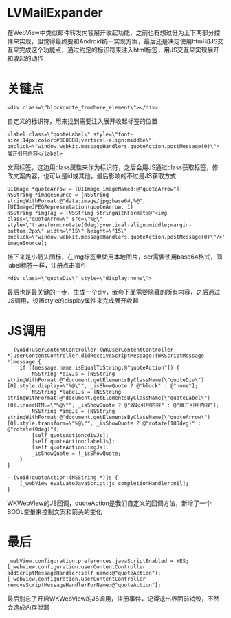 # LVMailExpander

在WebView中类似邮件转发内容展开收起功能，之前也有想过分为上下两部分控件来实现，但觉得最终要和Android统一实现方案，最后还是决定使用html和JS交互来完成这个功能点，通过约定的标识符来注入html标签，用JS交互来实现展开和收起的动作

# 关键点
```
<div class=\"blockquote_fromhere_element\"></div>
```
自定义的标识符，用来找到需要注入展开收起标签的位置

```
<label class=\"quoteLabel\" style=\"font-size:14px;color:#888888;vertical-align:middle\" onclick=\"window.webkit.messageHandlers.quoteAction.postMessage(0)\">展开引用内容</label>
```
文案标签，这边用class属性来作为标识符，之后会用JS通过class获取标签，修改文案内容，也可以是id或其他，最后影响的不过是JS获取方式

```
UIImage *quoteArrow = [UIImage imageNamed:@"quoteArrow"];
NSString *imageSource = [NSString stringWithFormat:@"data:image/jpg;base64,%@",[UIImageJPEGRepresentation(quoteArrow, 1)
NSString *imgTag = [NSString stringWithFormat:@"<img class=\"quoteArrow\" src=\"%@\" style=\"transform:rotate(0deg);vertical-align:middle;margin-bottom:2px\" width=\"15\" height=\"15\" onclick=\"window.webkit.messageHandlers.quoteAction.postMessage(0)\"/>", imageSource];
```
接下来是小箭头图标，在img标签里使用本地图片，scr需要使用base64格式，同label标签一样，注册点击事件

```
<div class=\"quoteDiv\" style=\"display:none\">
```
最后也是最关键的一步，生成一个div，嵌套下面需要隐藏的所有内容，之后通过JS调用，设置style的display属性来完成展开收起

# JS调用
```
- (void)userContentController:(WKUserContentController *)userContentController didReceiveScriptMessage:(WKScriptMessage *)message {
    if ([message.name isEqualToString:@"quoteAction"]) {
        NSString *divJs = [NSString stringWithFormat:@"document.getElementsByClassName(\"quoteDiv\")[0].style.display=\"%@\"", _isShowQuote ? @"block" : @"none"];
        NSString *labelJs = [NSString stringWithFormat:@"document.getElementsByClassName(\"quoteLabel\")[0].innerHTML=\"%@\"", _isShowQuote ? @"收起引用内容" : @"展开引用内容"];
        NSString *imgJs = [NSString stringWithFormat:@"document.getElementsByClassName(\"quoteArrow\")[0].style.transform=\"%@\"", _isShowQuote ? @"rotate(180deg)" : @"rotate(0deg)"];
        [self quoteAction:divJs];
        [self quoteAction:labelJs];
        [self quoteAction:imgJs];
        _isShowQuote = !_isShowQuote;
    }
}

- (void)quoteAction:(NSString *)js {
    [_webView evaluateJavaScript:js completionHandler:nil];
}
```
WKWebView的JS回调，quoteAction是我们自定义的回调方法，新增了一个BOOL变量来控制文案和箭头的变化

# 最后
```
_webView.configuration.preferences.javaScriptEnabled = YES;
[_webView.configuration.userContentController addScriptMessageHandler:self name:@"quoteAction"];
[_webView.configuration.userContentController removeScriptMessageHandlerForName:@"quoteAction"];
```
最后别忘了开启WKWebView的JS调用，注册事件，记得退出界面前销毁，不然会造成内存泄漏
